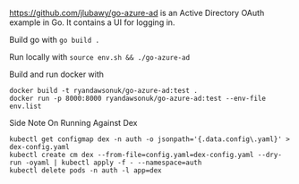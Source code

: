 
https://github.com/jlubawy/go-azure-ad is an Active Directory OAuth example in Go. It contains a UI for logging in.

Build go with `go build .`

Run locally with `source env.sh && ./go-azure-ad`

Build and run docker with 
```
docker build -t ryandawsonuk/go-azure-ad:test .
docker run -p 8000:8000 ryandawsonuk/go-azure-ad:test --env-file env.list
```

Side Note On Running Against Dex
```
kubectl get configmap dex -n auth -o jsonpath='{.data.config\.yaml}' > dex-config.yaml
kubectl create cm dex --from-file=config.yaml=dex-config.yaml --dry-run -oyaml | kubectl apply -f - --namespace=auth
kubectl delete pods -n auth -l app=dex
```
